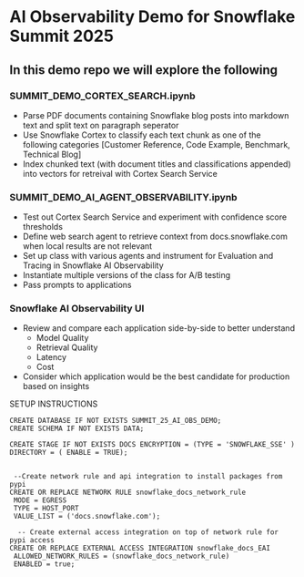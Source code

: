 # AI Observability Demo for Snowflake Summit 2025

## In this demo repo we will explore the following

### SUMMIT_DEMO_CORTEX_SEARCH.ipynb
 - Parse PDF documents containing Snowflake blog posts into markdown text and split text on paragraph seperator
 - Use Snowflake Cortex to classify each text chunk as one of the following categories [Customer Reference, Code Example, Benchmark, Technical Blog]
 - Index chunked text (with document titles and classifications appended) into vectors for retreival with Cortex Search Service

### SUMMIT_DEMO_AI_AGENT_OBSERVABILITY.ipynb
 - Test out Cortex Search Service and experiment with confidence score thresholds
 - Define web search agent to retrieve context from docs.snowflake.com when local results are not relevant
 - Set up class with various agents and instrument for Evaluation and Tracing in Snowflake AI Observability
 - Instantiate multiple versions of the class for A/B testing
 - Pass prompts to applications


### Snowflake AI Observability UI
- Review and compare each application side-by-side to better understand
  - Model Quality
  - Retrieval Quality
  - Latency
  - Cost
- Consider which application would be the best candidate for production based on insights


SETUP INSTRUCTIONS

```
CREATE DATABASE IF NOT EXISTS SUMMIT_25_AI_OBS_DEMO;
CREATE SCHEMA IF NOT EXISTS DATA;

CREATE STAGE IF NOT EXISTS DOCS ENCRYPTION = (TYPE = 'SNOWFLAKE_SSE' ) DIRECTORY = ( ENABLE = TRUE);


 --Create network rule and api integration to install packages from pypi
CREATE OR REPLACE NETWORK RULE snowflake_docs_network_rule
 MODE = EGRESS
 TYPE = HOST_PORT
 VALUE_LIST = ('docs.snowflake.com');

  -- Create external access integration on top of network rule for pypi access
CREATE OR REPLACE EXTERNAL ACCESS INTEGRATION snowflake_docs_EAI
 ALLOWED_NETWORK_RULES = (snowflake_docs_network_rule)
 ENABLED = true;

```



